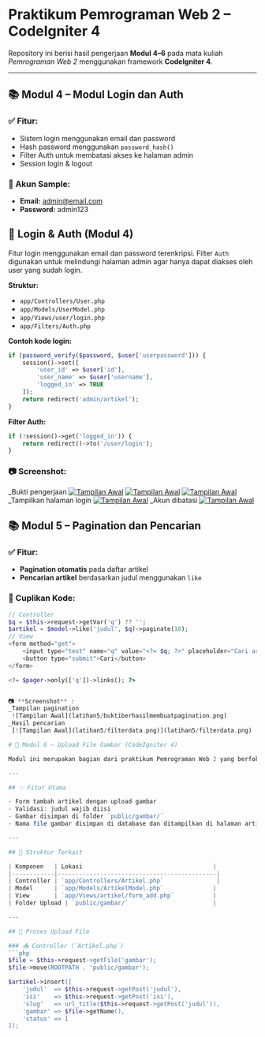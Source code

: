 # Praktikum Pemrograman Web 2 – CodeIgniter 4

Repository ini berisi hasil pengerjaan **Modul 4–6** pada mata kuliah *Pemrograman Web 2* menggunakan framework **CodeIgniter 4**.

---

## 📚 Modul 4 – Modul Login dan Auth

### ✅ Fitur:
- Sistem login menggunakan email dan password
- Hash password menggunakan `password_hash()`
- Filter Auth untuk membatasi akses ke halaman admin
- Session login & logout

### 🔐 Akun Sample:
- **Email:** admin@email.com  
- **Password:** admin123

## 🔐 Login & Auth (Modul 4)

Fitur login menggunakan email dan password terenkripsi. Filter `Auth` digunakan untuk melindungi halaman admin agar hanya dapat diakses oleh user yang sudah login.

**Struktur:**
- `app/Controllers/User.php`
- `app/Models/UserModel.php`
- `app/Views/user/login.php`
- `app/Filters/Auth.php`

**Contoh kode login:**
```php
if (password_verify($password, $user['userpassword'])) {
    session()->set([
        'user_id' => $user['id'],
        'user_name' => $user['username'],
        'logged_in' => TRUE
    ]);
    return redirect('admin/artikel');
}
```

**Filter Auth:**
```php
if (!session()->get('logged_in')) {
    return redirect()->to('/user/login');
}
```


### 📷 Screenshot:
_Bukti pengerjaan
 [![Tampilan Awal](latihan4/bukti1.png)](latihan4/bukti1.png)
 [![Tampilan Awal](latihan4/bukti2.png)](latihan4/bukti2.png)
 [![Tampilan Awal](latihan4/bukti3.png)](latihan4/bukti3.png)
_Tampilkan halaman login
 [![Tampilan Awal](latihan4/Hasilakhir.png)](latihan4/Hasilakhir.png)
_Akun dibatasi
 [![Tampilan Awal](latihan4/akundibatasi.png)](latihan4/akundibatasi.png)

## 📚 Modul 5 – Pagination dan Pencarian

### ✅ Fitur:
- **Pagination otomatis** pada daftar artikel
- **Pencarian artikel** berdasarkan judul menggunakan `like`

### 🧠 Cuplikan Kode:
```php
// Controller
$q = $this->request->getVar('q') ?? '';
$artikel = $model->like('judul', $q)->paginate(10);
// View
<form method="get">
    <input type="text" name="q" value="<?= $q; ?>" placeholder="Cari artikel">
    <button type="submit">Cari</button>
</form>

<?= $pager->only(['q'])->links(); ?>


📷 **Screenshot** :
_Tampilan pagination
 ![Tampilan Awal](latihan5/buktiberhasilmembuatpagination.png)
_Hasil pencarian
 [![Tampilan Awal](latihan5/filterdata.png)](latihan5/filterdata.png)

# 📁 Modul 6 – Upload File Gambar (CodeIgniter 4)

Modul ini merupakan bagian dari praktikum Pemrograman Web 2 yang berfokus pada fitur **upload gambar** untuk artikel di portal berita berbasis CodeIgniter 4.

---

## ✨ Fitur Utama

- Form tambah artikel dengan upload gambar
- Validasi: judul wajib diisi
- Gambar disimpan di folder `public/gambar/`
- Nama file gambar disimpan di database dan ditampilkan di halaman artikel

---

## 🧱 Struktur Terkait

| Komponen   | Lokasi                                     |
|------------|---------------------------------------------|
| Controller | `app/Controllers/Artikel.php`               |
| Model      | `app/Models/ArtikelModel.php`              |
| View       | `app/Views/artikel/form_add.php`           |
| Folder Upload | `public/gambar/`                        |

---

## 🔄 Proses Upload File

### 📥 Controller (`Artikel.php`)
```php
$file = $this->request->getFile('gambar');
$file->move(ROOTPATH . 'public/gambar');

$artikel->insert([
    'judul'  => $this->request->getPost('judul'),
    'isi'    => $this->request->getPost('isi'),
    'slug'   => url_title($this->request->getPost('judul')),
    'gambar' => $file->getName(),
    'status' => 1
]);

